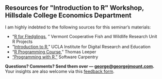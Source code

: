 ## Resources for "Introduction to R" Workshop, Hillsdale College Economics Department

I am highly indebted to the following sources for this seminar’s materials:

- “[R for Fledglings](https://www.uvm.edu/rsenr/vtcfwru/R/?Page=fledglings/fledglings.htm), ” Vermont Cooperative Fish and Wildlife Research Unit R Projects
- “[Introduction to R](https://stats.idre.ucla.edu/r/seminars/intro/),” UCLA Institute for Digital Research and Education
- “[R Programming Course](http://thomasleeper.com/Rcourse/),” Thomas Leeper
- [“Programming with R,”](https://swcarpentry.github.io/r-novice-inflammation/) Software Carpentry

**Questions? Comments? Send them over — george@georgejmount.com.**  Your insights are also welcome via this [feedback form](https://docs.google.com/forms/d/e/1FAIpQLSe21yGU-Hdw5QjXh1S5kuB8diZYQwhmU7mjzgEUEZMrwWLsfA/viewform).
